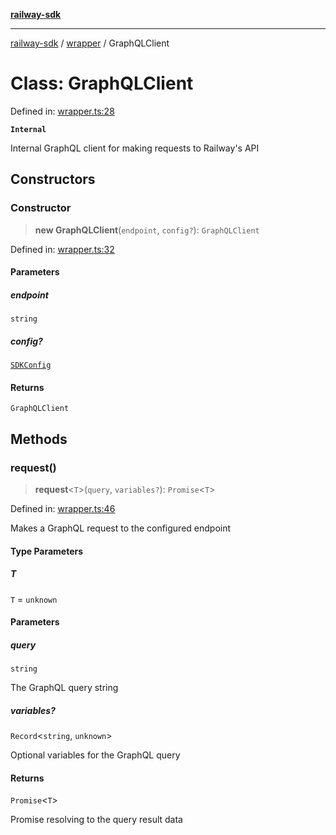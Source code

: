 [**railway-sdk**](../../README.md)

***

[railway-sdk](../../README.md) / [wrapper](../README.md) / GraphQLClient

# Class: GraphQLClient

Defined in: [wrapper.ts:28](https://github.com/kadumedim/sdk/blob/cc2c31c4f88817d8217cd214e265961cbc4ebcac/src/wrapper.ts#L28)

**`Internal`**

Internal GraphQL client for making requests to Railway's API

## Constructors

### Constructor

> **new GraphQLClient**(`endpoint`, `config?`): `GraphQLClient`

Defined in: [wrapper.ts:32](https://github.com/kadumedim/sdk/blob/cc2c31c4f88817d8217cd214e265961cbc4ebcac/src/wrapper.ts#L32)

#### Parameters

##### endpoint

`string`

##### config?

[`SDKConfig`](../interfaces/SDKConfig.md)

#### Returns

`GraphQLClient`

## Methods

### request()

> **request**\<`T`\>(`query`, `variables?`): `Promise`\<`T`\>

Defined in: [wrapper.ts:46](https://github.com/kadumedim/sdk/blob/cc2c31c4f88817d8217cd214e265961cbc4ebcac/src/wrapper.ts#L46)

Makes a GraphQL request to the configured endpoint

#### Type Parameters

##### T

`T` = `unknown`

#### Parameters

##### query

`string`

The GraphQL query string

##### variables?

`Record`\<`string`, `unknown`\>

Optional variables for the GraphQL query

#### Returns

`Promise`\<`T`\>

Promise resolving to the query result data
